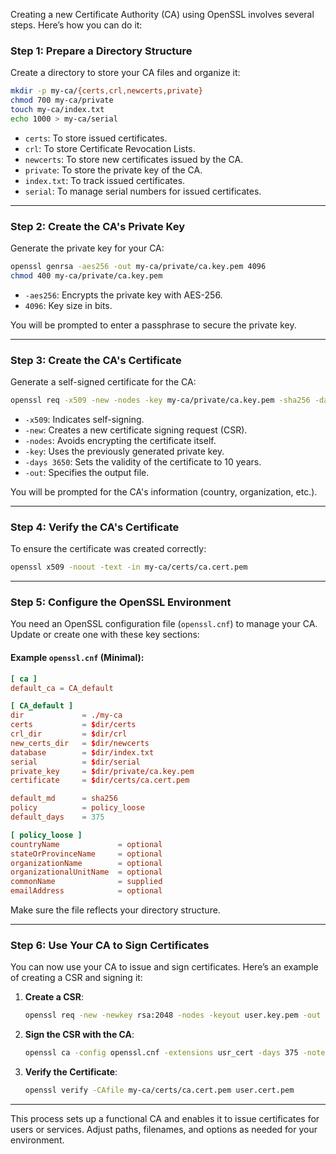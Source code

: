 Creating a new Certificate Authority (CA) using OpenSSL involves several steps. Here’s how you can do it:

### Step 1: Prepare a Directory Structure
Create a directory to store your CA files and organize it:

```bash
mkdir -p my-ca/{certs,crl,newcerts,private}
chmod 700 my-ca/private
touch my-ca/index.txt
echo 1000 > my-ca/serial
```

- `certs`: To store issued certificates.
- `crl`: To store Certificate Revocation Lists.
- `newcerts`: To store new certificates issued by the CA.
- `private`: To store the private key of the CA.
- `index.txt`: To track issued certificates.
- `serial`: To manage serial numbers for issued certificates.

---

### Step 2: Create the CA's Private Key
Generate the private key for your CA:

```bash
openssl genrsa -aes256 -out my-ca/private/ca.key.pem 4096
chmod 400 my-ca/private/ca.key.pem
```

- `-aes256`: Encrypts the private key with AES-256.
- `4096`: Key size in bits.

You will be prompted to enter a passphrase to secure the private key.

---

### Step 3: Create the CA's Certificate
Generate a self-signed certificate for the CA:

```bash
openssl req -x509 -new -nodes -key my-ca/private/ca.key.pem -sha256 -days 3650 -out my-ca/certs/ca.cert.pem
```

- `-x509`: Indicates self-signing.
- `-new`: Creates a new certificate signing request (CSR).
- `-nodes`: Avoids encrypting the certificate itself.
- `-key`: Uses the previously generated private key.
- `-days 3650`: Sets the validity of the certificate to 10 years.
- `-out`: Specifies the output file.

You will be prompted for the CA's information (country, organization, etc.).

---

### Step 4: Verify the CA's Certificate
To ensure the certificate was created correctly:

```bash
openssl x509 -noout -text -in my-ca/certs/ca.cert.pem
```

---

### Step 5: Configure the OpenSSL Environment
You need an OpenSSL configuration file (`openssl.cnf`) to manage your CA. Update or create one with these key sections:

#### Example `openssl.cnf` (Minimal):
```conf
[ ca ]
default_ca = CA_default

[ CA_default ]
dir             = ./my-ca
certs           = $dir/certs
crl_dir         = $dir/crl
new_certs_dir   = $dir/newcerts
database        = $dir/index.txt
serial          = $dir/serial
private_key     = $dir/private/ca.key.pem
certificate     = $dir/certs/ca.cert.pem

default_md      = sha256
policy          = policy_loose
default_days    = 375

[ policy_loose ]
countryName             = optional
stateOrProvinceName     = optional
organizationName        = optional
organizationalUnitName  = optional
commonName              = supplied
emailAddress            = optional
```

Make sure the file reflects your directory structure.

---

### Step 6: Use Your CA to Sign Certificates
You can now use your CA to issue and sign certificates. Here’s an example of creating a CSR and signing it:

1. **Create a CSR**:
   ```bash
   openssl req -new -newkey rsa:2048 -nodes -keyout user.key.pem -out user.csr.pem
   ```

2. **Sign the CSR with the CA**:
   ```bash
   openssl ca -config openssl.cnf -extensions usr_cert -days 375 -notext -md sha256 -in user.csr.pem -out user.cert.pem
   ```

3. **Verify the Certificate**:
   ```bash
   openssl verify -CAfile my-ca/certs/ca.cert.pem user.cert.pem
   ```

---

This process sets up a functional CA and enables it to issue certificates for users or services. Adjust paths, filenames, and options as needed for your environment.
